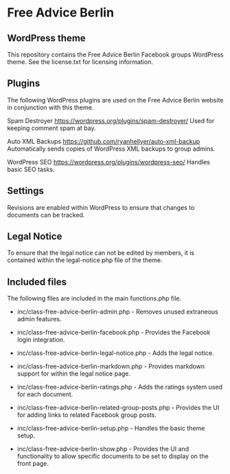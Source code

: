 Free Advice Berlin
==================

WordPress theme
-------------------------------------------------

This repository contains the Free Advice Berlin Facebook groups WordPress theme. See the license.txt for licensing information.

Plugins
-------------------------------------------------

The following WordPress plugins are used on the Free Advice Berlin website in conjunction with this theme.

Spam Destroyer
https://wordpress.org/plugins/spam-destroyer/
Used for keeping comment spam at bay.

Auto XML Backups
https://github.com/ryanhellyer/auto-xml-backup
Automatically sends copies of WordPress XML backups to group admins.

WordPress SEO
https://wordpress.org/plugins/wordpress-seo/
Handles basic SEO tasks.

Settings
-------------------------------------------------

Revisions are enabled within WordPress to ensure that changes to documents can be tracked.

Legal Notice
-------------------------------------------------

To ensure that the legal notice can not be edited by members, it is contained within the legal-notice.php file of the theme.

Included files
-------------------------------------------------

The following files are included in the main functions.php file.

* inc/class-free-advice-berlin-admin.php - Removes unused extraneous admin features.

* inc/class-free-advice-berlin-facebook.php - Provides the Facebook login integration.

* inc/class-free-advice-berlin-legal-notice.php - Adds the legal notice.

* inc/class-free-advice-berlin-markdown.php - Provides markdown support for within the legal notice page.

* inc/class-free-advice-berlin-ratings.php - Adds the ratings system used for each document.

* inc/class-free-advice-berlin-related-group-posts.php - Provides the UI for adding links to related Facebook group posts.

* inc/class-free-advice-berlin-setup.php - Handles the basic theme setup.

* inc/class-free-advice-berlin-show.php - Provides the UI and functionality to allow specific documents to be set to display on the front page.
